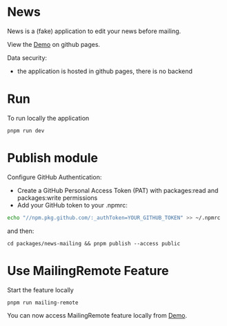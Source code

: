 # News

News is a (fake) application to edit your news before mailing. 

View the [Demo](https://jlcanela.github.io/news/) on github pages.

Data security: 
- the application is hosted in github pages, there is no backend

# Run

To run locally the application
```
pnpm run dev
```

# Publish module

Configure GitHub Authentication:
- Create a GitHub Personal Access Token (PAT) with packages:read and packages:write permissions
- Add your GitHub token to your .npmrc:
```bash
echo "//npm.pkg.github.com/:_authToken=YOUR_GITHUB_TOKEN" >> ~/.npmrc
```

and then: 
```
cd packages/news-mailing && pnpm publish --access public
```

# Use MailingRemote Feature

Start the feature locally

```
pnpm run mailing-remote
```

You can now access MailingRemote feature locally from [Demo](https://jlcanela.github.io/news/).